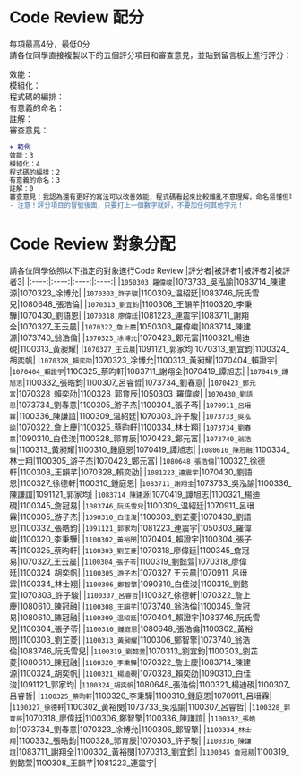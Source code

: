 # Code Review 配分
每項最高4分，最低0分\
請各位同學直接複製以下的五個評分項目和審查意見，並貼到留言板上進行評分：

效能：\
模組化：\
程式碼的編排：\
有意義的命名：\
註解：\
審查意見：

```diff
+ 範例
效能：3
模組化：4
程式碼的編排：2
有意義的命名：3
註解：0
審查意見：我認為還有更好的寫法可以改善效能，程式碼看起來比較雜亂不意理解，命名易懂但可以更精確，但沒有加上註解使其他人不易讀懂。
- 注意！評分項目的冒號後面，只要打上一個數字就好，不要加任何其他字元！
```

# Code Review 對象分配
請各位同學依照以下指定的對象進行Code Review
|評分者|被評者1|被評者2|被評者3|
|:----:|:----:|:----:|:----:|
|```1050303_羅偉峻```|1073733_吳泓諭|1083714_陳建源|1070323_凃博允|
|```1070303_許子駿```|1100309_温紹廷|1083746_阮氏雪兒|1080648_張浩倫|
|```1070313_劉宜鈞```|1100308_王韻芊|1100320_李秉驊|1070430_劉語恩|
|```1070318_廖偉廷```|1081223_連震宇|1083711_謝翔全|1070327_王云晨|
|```1070322_詹上慶```|1050303_羅偉峻|1083714_陳建源|1073740_翁浩倫|
|```1070323_凃博允```|1070423_鄭元富|1100321_楊迪硯|1100313_黃昶耀|
|```1070327_王云晨```|1091121_郭家均|1070313_劉宜鈞|1100324_胡奕帆|
|```1070328_賴奕劭```|1070323_凃博允|1100313_黃昶耀|1070404_賴證宇|
|```1070404_賴證宇```|1100325_蔡昀軒|1083711_謝翔全|1070419_譚旭志|
|```1070419_譚旭志```|1100332_張皓鈞|1100307_呂睿哲|1073734_劉春意|
|```1070423_鄭元富```|1070328_賴奕劭|1100328_郭育辰|1050303_羅偉峻|
|```1070430_劉語恩```|1073734_劉春意|1100305_游子杰|1100304_張子苓|
|```1070911_呂瑨霖```|1100336_陳謙誼|1100309_温紹廷|1070303_許子駿|
|```1073733_吳泓諭```|1070322_詹上慶|1100325_蔡昀軒|1100334_林士翔|
|```1073734_劉春意```|1090310_白佳浚|1100328_郭育辰|1070423_鄭元富|
|```1073740_翁浩倫```|1100313_黃昶耀|1100310_鍾庭恩|1070419_譚旭志|
|```1080610_陳冠融```|1100334_林士翔|1100305_游子杰|1070423_鄭元富|
|```1080648_張浩倫```|1100327_徐德軒|1100308_王韻芊|1070328_賴奕劭|
|```1081223_連震宇```|1070430_劉語恩|1100327_徐德軒|1100310_鍾庭恩|
|```1083711_謝翔全```|1073733_吳泓諭|1100336_陳謙誼|1091121_郭家均|
|```1083714_陳建源```|1070419_譚旭志|1100321_楊迪硯|1100345_詹冠易|
|```1083746_阮氏雪兒```|1100309_温紹廷|1070911_呂瑨霖|1100305_游子杰|
|```1090310_白佳浚```|1100303_劉芷菱|1070430_劉語恩|1100332_張皓鈞|
|```1091121_郭家均```|1081223_連震宇|1050303_羅偉峻|1100320_李秉驊|
|```1100302_黃裕閔```|1070404_賴證宇|1100304_張子苓|1100325_蔡昀軒|
|```1100303_劉芷菱```|1070318_廖偉廷|1100345_詹冠易|1070327_王云晨|
|```1100304_張子苓```|1100319_劉懿萱|1070318_廖偉廷|1100324_胡奕帆|
|```1100305_游子杰```|1070327_王云晨|1070911_呂瑨霖|1100334_林士翔|
|```1100306_鄭智擎```|1090310_白佳浚|1100319_劉懿萱|1070303_許子駿|
|```1100307_呂睿哲```|1100327_徐德軒|1070322_詹上慶|1080610_陳冠融|
|```1100308_王韻芊```|1073740_翁浩倫|1100345_詹冠易|1080610_陳冠融|
|```1100309_温紹廷```|1070404_賴證宇|1083746_阮氏雪兒|1100304_張子苓|
|```1100310_鍾庭恩```|1080648_張浩倫|1100302_黃裕閔|1100303_劉芷菱|
|```1100313_黃昶耀```|1100306_鄭智擎|1073740_翁浩倫|1083746_阮氏雪兒|
|```1100319_劉懿萱```|1070313_劉宜鈞|1100303_劉芷菱|1080610_陳冠融|
|```1100320_李秉驊```|1070322_詹上慶|1083714_陳建源|1100324_胡奕帆|
|```1100321_楊迪硯```|1070328_賴奕劭|1090310_白佳浚|1091121_郭家均|
|```1100324_胡奕帆```|1080648_張浩倫|1100321_楊迪硯|1100307_呂睿哲|
|```1100325_蔡昀軒```|1100320_李秉驊|1100310_鍾庭恩|1070911_呂瑨霖|
|```1100327_徐德軒```|1100302_黃裕閔|1073733_吳泓諭|1100307_呂睿哲|
|```1100328_郭育辰```|1070318_廖偉廷|1100306_鄭智擎|1100336_陳謙誼|
|```1100332_張皓鈞```|1073734_劉春意|1070323_凃博允|1100306_鄭智擎|
|```1100334_林士翔```|1100332_張皓鈞|1100328_郭育辰|1070303_許子駿|
|```1100336_陳謙誼```|1083711_謝翔全|1100302_黃裕閔|1070313_劉宜鈞|
|```1100345_詹冠易```|1100319_劉懿萱|1100308_王韻芊|1081223_連震宇|

